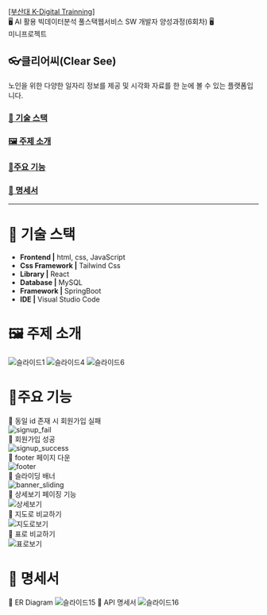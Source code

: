 <a href = "https://ibe.pusan.ac.kr/bbs/pnuenglish/3102/1240067/artclView.do">[부산대 K-Digital Trainning]</a><br> 
🖥️ AI 활용 빅데이터분석 풀스택웹서비스 SW 개발자 양성과정(6회차) 🖥️<br> 
미니프로젝트 


## 👓클리어씨(Clear See)
노인을 위한 다양한 일자리 정보를 제공 및
시각화 자료를 한 눈에 볼 수 있는 플랫폼입니다.

### <a href="#stack">🔨 기술 스택</a>
### <a href="#subject">🖼️ 주제 소개</a>
### <a href="#main">📍주요 기능</a>
### <a href="#paper">🧾 명세서</a>
<hr>

<a name = "stack"></a>
# 🔨 기술 스택
- **Frontend |** html, css, JavaScript
- **Css Framework |** Tailwind Css
- **Library |** React
- **Database |** MySQL
- **Framework |** SpringBoot
- **IDE |** Visual Studio Code


<a name = "subject"></a>

# 🖼️ 주제 소개

![슬라이드1](https://github.com/everydayday/K-digital-project1/assets/96685431/7cf89bab-c86a-4730-8b36-c1c977b85cdb)
![슬라이드4](https://github.com/everydayday/K-digital-project1/assets/96685431/48b2c0b6-59b8-4f77-8569-dddeb8098dfd)
![슬라이드6](https://github.com/everydayday/K-digital-project1/assets/96685431/37dae463-f57f-48fc-9f86-da82b1bb33cf)

<a name = "main"></a>
# 📍주요 기능

📍 동일 id 존재 시 회원가입 실패 <br/>
![signup_fail](https://github.com/everydayday/K-digital-project1/assets/96685431/a0fcf6d5-0787-43be-ba85-bd80dab0a2da) <br/>
📍 회원가입 성공 <br/>
![signup_success](https://github.com/everydayday/K-digital-project1/assets/96685431/3de603eb-b9b2-4711-b30e-20603237cd50) <br/>
📍 footer 페이지 다운 <br/>
![footer](https://github.com/everydayday/K-digital-project1/assets/96685431/7f709507-98f6-45bd-9f41-77ed43cc36ce) <br/>
📍 슬라이딩 배너 <br/>
![banner_sliding](https://github.com/everydayday/K-digital-project1/assets/96685431/b5ab64b5-0130-4237-9a0d-e6ab0072e740) <br/>
📍 상세보기 페이징 기능 <br/>
![상세보기](https://github.com/everydayday/K-digital-project1/assets/96685431/6905817a-befd-4a8c-809a-bbb80d267ec3) <br/>
📍 지도로 비교하기 <br/>
![지도로보기](https://github.com/everydayday/K-digital-project1/assets/96685431/02c89681-007e-4836-81ba-a3cae974fc14) <br/>
📍 표로 비교하기 <br/>
![표로보기](https://github.com/everydayday/K-digital-project1/assets/96685431/56b4da25-8da8-4422-9917-757898fa4a02) <br/>

<a name = "paper"></a>
# 🧾 명세서

🧾 ER Diagram
![슬라이드15](https://github.com/everydayday/K-digital-project1/assets/96685431/df2f0d85-cfca-433a-90b0-e3852f21b457)
🧾 API 명세서
![슬라이드16](https://github.com/everydayday/K-digital-project1/assets/96685431/16b9aa1f-3a31-4b00-8e22-c27f0dd1a32a)
